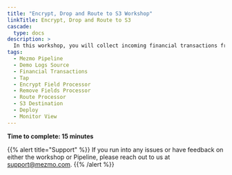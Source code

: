 ```yaml
---
title: "Encrypt, Drop and Route to S3 Workshop"
linkTitle: Encrypt, Drop and Route to S3
cascade:
  type: docs
description: >
  In this workshop, you will collect incoming financial transactions from edge devices, encrypt them in motion, filter, reduce and pass the information downstream to S3.  This is a common scenario in retail, banking and other industries with many complexities to consider.  A simplified version is presented to illustrate the fundamentals of the [Mezmo Telemtry Pipeline](https://www.mezmo.com/telemetry-pipeline) (Tech Preview).
tags:
  - Mezmo Pipeline
  - Demo Logs Source
  - Financial Transactions
  - Tap
  - Encrypt Field Processor
  - Remove Fields Processor
  - Route Processor
  - S3 Destination
  - Deploy
  - Monitor View
---
```


**Time to complete: 15 minutes**

{{% alert title="Support" %}} If you run into any issues or have feedback on either the workshop or Pipeline, please reach out to us at [support@mezmo.com](mailto:support@mezmo.com). {{% /alert %}}
